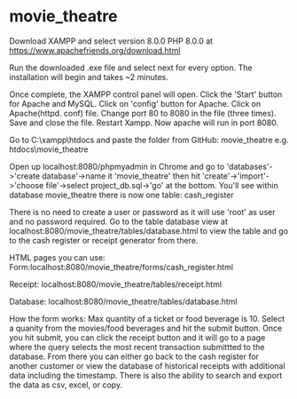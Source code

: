 # movie_theatre
Download XAMPP and select version 8.0.0 PHP 8.0.0 at https://www.apachefriends.org/download.html

Run the downloaded .exe file and select next for every option. The installation will begin and takes ~2 minutes.

Once complete, the XAMPP control panel will open. Click the 'Start' button for Apache and MySQL. Click on 'config' button for Apache. Click on Apache(httpd. conf) file. Change port 80 to 8080 in the file (three times). Save and close the file. Restart Xampp. Now apache will run in port 8080.

Go to C:\xampp\htdocs and paste the folder from GitHub: movie_theatre e.g. htdocs\movie_theatre

Open up localhost:8080/phpmyadmin in Chrome and go to 'databases'->'create database'->name it 'movie_theatre' then hit 'create'->'import'->'choose file'->select project_db.sql->'go' at the bottom. You'll see within database movie_theatre there is now one table: cash_register

There is no need to create a user or password as it will use 'root' as user and no password required. Go to the table database view at localhost:8080/movie_theatre/tables/database.html to view the table and go to the cash register or receipt generator from there.

HTML pages you can use:
Form:localhost:8080/movie_theatre/forms/cash_register.html

Receipt: localhost:8080/movie_theatre/tables/receipt.html

Database: localhost:8080/movie_theatre/tables/database.html

How the form works:
Max quantity of a ticket or food beverage is 10. Select a quanity from the movies/food beverages and hit the submit button.
Once you hit submit, you can click the receipt button and it will go to a page where the query selects the most recent transaction submittted to the database. From there you can either go back to the cash register for another customer or view the database of historical receipts with additional data including the timestamp. There is also the ability to search and export the data as csv, excel, or copy.
